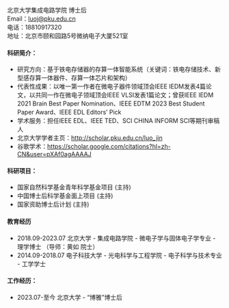 
北京大学集成电路学院 博士后 \
Email：luoj@pku.edu.cn \
电话：18810917320 \
地址：北京市颐和园路5号微纳电子大厦521室

#### 科研简介：
- 研究方向：基于铁电存储器的存算一体智能系统（关键词：铁电存储技术、新型感存算一体器件、存算一体芯片和架构）
- 代表性成果：以唯一第一作者在微电子器件领域顶会IEEE IEDM发表4篇论文，以共同一作在微电子领域顶会IEEE VLSI发表1篇论文；曾获IEEE IEDM 2021 Brain Best Paper Nomination、IEEE EDTM 2023 Best Student Paper Award、IEEE EDL Editors’ Pick
- 学术服务：担任IEEE EDL、IEEE TED、SCI CHINA INFORM SCI等期刊审稿人
- 北京大学学者主页：http://scholar.pku.edu.cn/luo_jin
- 谷歌学术：https://scholar.google.com/citations?hl=zh-CN&user=pXAf0agAAAAJ 

#### 科研项目：
- 国家自然科学基金青年科学基金项目 (主持)
- 中国博士后科学基金面上项目 (主持)
- 国家资助博士后计划 (主持)

#### 教育经历
- 2018.09-2023.07  北京大学 - 集成电路学院 - 微电子学与固体电子学专业 - 理学博士 （导师：黄如 院士）
- 2014.09-2018.07  电子科技大学 - 光电科学与工程学院 - 电子科学与技术专业 - 工学学士

#### 工作经历：
- 2023.07-至今  北京大学 -  “博雅”博士后




